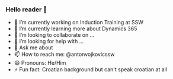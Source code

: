 ### Hello reader 👋

- 🔭 I’m currently working on Induction Training at SSW
- 🌱 I’m currently learning more about Dynamics 365
- 👯 I’m looking to collaborate on ...
- 🤔 I’m looking for help with ...
- 💬 Ask me about 
- 📫 How to reach me: @antonvojkovicssw
- 😄 Pronouns: He/Him
- ⚡ Fun fact: Croatian background but can't speak croatian at all
<!--
**antonvojkovicssw/antonvojkovicssw** is a ✨ _special_ ✨ repository because its `README.md` (this file) appears on your GitHub profile.

Here are some ideas to get you started:

- 🔭 I’m currently working on ...
- 🌱 I’m currently learning ...
- 👯 I’m looking to collaborate on ...
- 🤔 I’m looking for help with ...
- 💬 Ask me about ...
- 📫 How to reach me: ...
- 😄 Pronouns: ...
- ⚡ Fun fact: ...
-->
